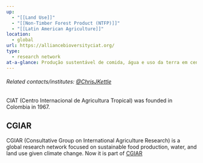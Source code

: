 ```yaml
---
up:
  - "[[Land Use]]"
  - "[[Non-Timber Forest Product (NTFP)]]"
  - "[[Latin American Agriculture]]"
location:
  - global
url: https://alliancebioversityciat.org/
type:
  - research network
at-a-glance: Produção sustentável de comida, água e uso da terra em cenário de mudanças climáticas
---
```

###### Related contacts/institutes: [@ChrisJKettle](https://twitter.com/ChrisJKettle)

CIAT (Centro Internacional de Agricultura Tropical) was founded in Colombia in 1967.

## CGIAR

CGIAR (Consultative Group on International Agriculture Research) is a global research network focused on sustainable food production, water, and land use given climate change.
Now it is part of [CGIAR](https://www.cgiar.org/)
